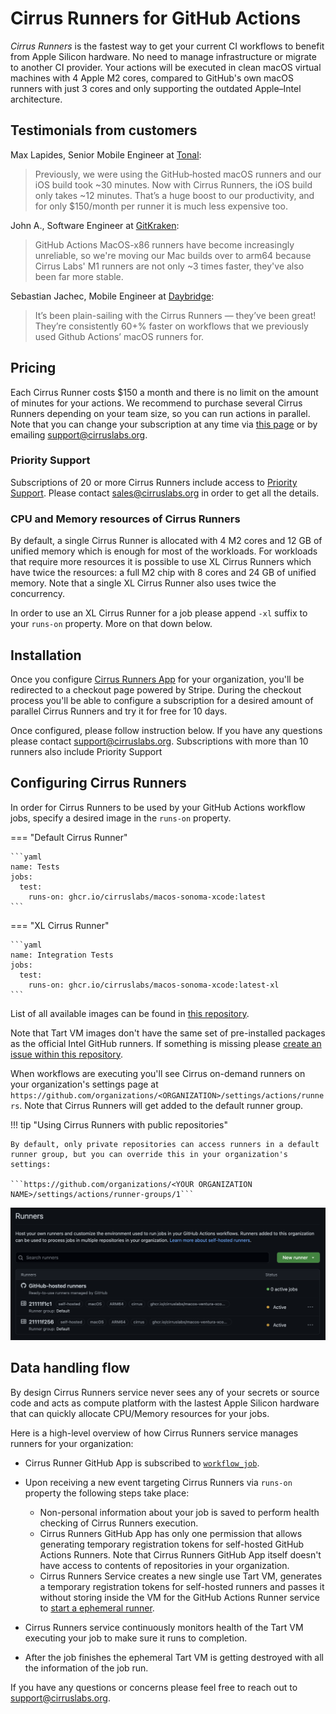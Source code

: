 # Cirrus Runners for GitHub Actions

*Cirrus Runners* is the fastest way to get your current CI workflows to benefit from Apple Silicon hardware. No need to manage infrastructure or migrate to another CI provider.
Your actions will be executed in clean macOS virtual machines with 4 Apple M2 cores, compared to GitHub's own macOS runners with just 3 cores and only supporting the outdated Apple–Intel architecture.

## Testimonials from customers

Max Lapides, Senior Mobile Engineer at [Tonal](https://www.tonal.com/):

> Previously, we were using the GitHub‑hosted macOS runners and our iOS build took ~30 minutes. Now with Cirrus Runners, the iOS build only takes ~12 minutes. That’s a huge boost to our productivity, and for only $150/month per runner it is much less expensive too.

John A., Software Engineer at [GitKraken](https://www.gitkraken.com/):

> GitHub Actions MacOS-x86 runners have become increasingly unreliable, so we're moving our Mac builds over to arm64 because Cirrus Labs' M1 runners are not only ~3 times faster, they've also been far more stable.

Sebastian Jachec, Mobile Engineer at [Daybridge](https://www.daybridge.com/):

> It’s been plain-sailing with the Cirrus Runners — they’ve been great! They’re consistently 60+% faster on workflows that we previously used Github Actions’ macOS runners for.

## Pricing

Each Cirrus Runner costs $150 a month and there is no limit on the amount of minutes for your actions.
We recommend to purchase several Cirrus Runners depending on your team size, so you can run actions in
parallel. Note that you can change your subscription at any time via [this page](https://billing.stripe.com/p/login/3cs7vNbzo92p7fy3cc)
or by emailing [support@cirruslabs.org](mailto:support@cirruslabs.org).

### Priority Support

Subscriptions of 20 or more Cirrus Runners include access to [Priority Support](../licensing.md#priority-support).
Please contact [sales@cirruslabs.org](mailto:sales@cirruslabs.org) in order to get all the details.

### CPU and Memory resources of Cirrus Runners

By default, a single Cirrus Runner is allocated with 4 M2 cores and 12 GB of unified memory which is enough for most of the workloads.
For workloads that require more resources it is possible to use XL Cirrus Runners which have twice the resources: a full M2 chip with 8 cores
and 24 GB of unified memory. Note that a single XL Cirrus Runner also uses twice the concurrency.

In order to use an XL Cirrus Runner for a job please append `-xl` suffix to your `runs-on` property. More on that down below.

## Installation

Once you configure [Cirrus Runners App](https://github.com/apps/cirrus-runners) for your organization, you'll be redirected
to a checkout page powered by Stripe. During the checkout process you'll be able to configure a subscription for
a desired amount of parallel Cirrus Runners and try it for free for 10 days.

Once configured, please follow instruction below. If you have any questions please contact [support@cirruslabs.org](mailto:support@cirruslabs.org).
Subscriptions with more than 10 runners also include Priority Support 

## Configuring Cirrus Runners

In order for Cirrus Runners to be used by your GitHub Actions workflow jobs, specify a desired image in the `runs-on` property.

=== "Default Cirrus Runner"

    ```yaml
    name: Tests
    jobs:
      test:
        runs-on: ghcr.io/cirruslabs/macos-sonoma-xcode:latest
    ```

=== "XL Cirrus Runner"

    ```yaml
    name: Integration Tests
    jobs:
      test:
        runs-on: ghcr.io/cirruslabs/macos-sonoma-xcode:latest-xl
    ```

List of all available images can be found in [this repository](https://github.com/cirruslabs/macos-image-templates).

Note that Tart VM images don't have the same set of pre-installed packages as the official Intel GitHub runners.
If something is missing please [create an issue within this repository](https://github.com/cirruslabs/macos-image-templates/issues/new).

When workflows are executing you'll see Cirrus on-demand runners on your organization's settings page at `https://github.com/organizations/<ORGANIZATION>/settings/actions/runners`.
Note that Cirrus Runners will get added to the default runner group.

!!! tip "Using Cirrus Runners with public repositories"

    By default, only private repositories can access runners in a default runner group, but you can override this in your organization's settings:

    ```https://github.com/organizations/<YOUR ORGANIZATION NAME>/settings/actions/runner-groups/1```

![](/assets/images/TartGHARunners.png)

## Data handling flow

By design Cirrus Runners service never sees any of your secrets or source code and acts as compute platform with the lastest
Apple Silicon hardware that can quickly allocate CPU/Memory resources for your jobs.

Here is a high-level overview of how Cirrus Runners service manages runners for your organization:

- Cirrus Runner GitHub App is subscribed to [`workflow_job`](https://docs.github.com/en/webhooks/webhook-events-and-payloads#workflow_job).
- Upon receiving a new event targeting Cirrus Runners via `runs-on` property the following steps take place:

    * Non-personal information about your job is saved to perform health checking of Cirrus Runners execution.
    * Cirrus Runners GitHub App has only one permission that allows generating temporary registration tokens for
      self-hosted GitHub Actions Runners. Note that Cirrus Runners GitHub App itself doesn't have access to contents of
      repositories in your organization.
    * Cirrus Runners Service creates a new single use Tart VM, generates a temporary registration tokens for self-hosted runners
      and passes it without storing inside the VM for the GitHub Actions Runner service to [start a ephemeral runner](https://github.blog/changelog/2021-09-20-github-actions-ephemeral-self-hosted-runners-new-webhooks-for-auto-scaling/).

- Cirrus Runners service continuously monitors health of the Tart VM executing your job to make sure it runs to completion.
- After the job finishes the ephemeral Tart VM is getting destroyed with all the information of the job run.

If you have any questions or concerns please feel free to reach out to [support@cirruslabs.org](mailto:support@cirruslabs.org).
